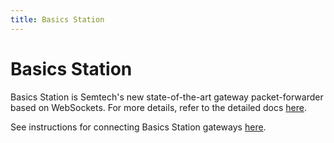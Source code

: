 ```yaml
---
title: Basics Station
---
```


# Basics Station

Basics Station is Semtech's new state-of-the-art gateway packet-forwarder based on WebSockets.
For more details, refer to the detailed docs [here](https://doc.sm.tc/station/).

See instructions for connecting Basics Station gateways [here](../basics-station).

